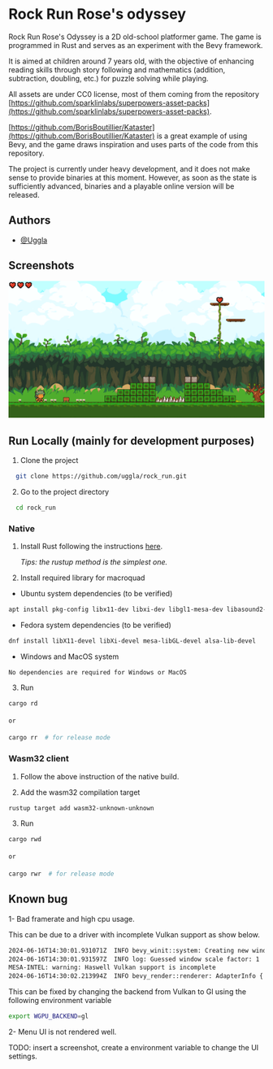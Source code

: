 # Rock Run Rose's odyssey

Rock Run Rose's Odyssey is a 2D old-school platformer game. The game is
programmed in Rust and serves as an experiment with the Bevy framework.

It is aimed at children around 7 years old, with the objective of enhancing
reading skills through story following and mathematics (addition, subtraction,
doubling, etc.) for puzzle solving while playing.

All assets are under CC0 license, most of them coming from the repository
[https://github.com/sparklinlabs/superpowers-asset-packs](https://github.com/sparklinlabs/superpowers-asset-packs).

[https://github.com/BorisBoutillier/Kataster](https://github.com/BorisBoutillier/Kataster)
is a great example of using Bevy, and the game draws inspiration and uses
parts of the code from this repository.

The project is currently under heavy development, and it does not make
sense to provide binaries at this moment. However, as soon as the state
is sufficiently advanced, binaries and a playable online version will
be released.

## Authors

- [@Uggla](https://www.github.com/Uggla)

## Screenshots

![screenshot](images/screenshot-01.png)

## Run Locally (mainly for development purposes)

1. Clone the project

```bash
  git clone https://github.com/uggla/rock_run.git
```

2. Go to the project directory

```bash
  cd rock_run
```

### Native

1. Install Rust following the instructions [here](https://www.rust-lang.org/fr/learn/get-started).

   _Tips: the rustup method is the simplest one._

2. Install required library for macroquad

- Ubuntu system dependencies (to be verified)

```bash
apt install pkg-config libx11-dev libxi-dev libgl1-mesa-dev libasound2-dev
```

- Fedora system dependencies (to be verified)

```bash
dnf install libX11-devel libXi-devel mesa-libGL-devel alsa-lib-devel
```

- Windows and MacOS system

```
No dependencies are required for Windows or MacOS
```

3. Run

```bash
cargo rd

or

cargo rr  # for release mode
```

### Wasm32 client

1. Follow the above instruction of the native build.

2. Add the wasm32 compilation target

```bash
rustup target add wasm32-unknown-unknown
```

3. Run

```bash
cargo rwd

or

cargo rwr  # for release mode
```

## Known bug

1- Bad framerate and high cpu usage.

This can be due to a driver with incomplete Vulkan support as show below.

```bash
2024-06-16T14:30:01.931071Z  INFO bevy_winit::system: Creating new window "RockRun: Rose's Odyssey" (0v1)
2024-06-16T14:30:01.931597Z  INFO log: Guessed window scale factor: 1
MESA-INTEL: warning: Haswell Vulkan support is incomplete
2024-06-16T14:30:02.213994Z  INFO bevy_render::renderer: AdapterInfo { name: "llvmpipe (LLVM 18.1.6, 256 bits)", vendor: 65541, device: 0, device_type: Cpu, driver: "llvmpipe", driver_info: "Mesa 24.1.1 (LLVM 18.1.6)", backend: Vulkan }
```

This can be fixed by changing the backend from Vulkan to Gl using the following environment variable

```bash
export WGPU_BACKEND=gl
```

2- Menu UI is not rendered well.

TODO: insert a screenshot, create a environment variable to change the UI settings.
